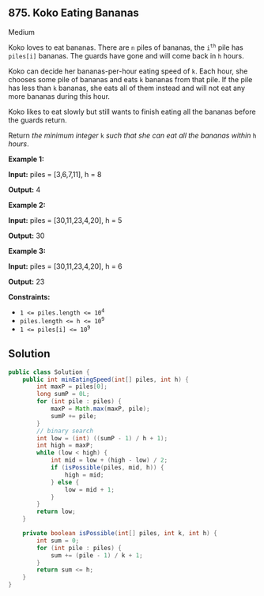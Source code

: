 ## 875\. Koko Eating Bananas

Medium

Koko loves to eat bananas. There are `n` piles of bananas, the <code>i<sup>th</sup></code> pile has `piles[i]` bananas. The guards have gone and will come back in `h` hours.

Koko can decide her bananas-per-hour eating speed of `k`. Each hour, she chooses some pile of bananas and eats `k` bananas from that pile. If the pile has less than `k` bananas, she eats all of them instead and will not eat any more bananas during this hour.

Koko likes to eat slowly but still wants to finish eating all the bananas before the guards return.

Return _the minimum integer_ `k` _such that she can eat all the bananas within_ `h` _hours_.

**Example 1:**

**Input:** piles = [3,6,7,11], h = 8

**Output:** 4

**Example 2:**

**Input:** piles = [30,11,23,4,20], h = 5

**Output:** 30

**Example 3:**

**Input:** piles = [30,11,23,4,20], h = 6

**Output:** 23

**Constraints:**

*   <code>1 <= piles.length <= 10<sup>4</sup></code>
*   <code>piles.length <= h <= 10<sup>9</sup></code>
*   <code>1 <= piles[i] <= 10<sup>9</sup></code>

## Solution

```java
public class Solution {
    public int minEatingSpeed(int[] piles, int h) {
        int maxP = piles[0];
        long sumP = 0L;
        for (int pile : piles) {
            maxP = Math.max(maxP, pile);
            sumP += pile;
        }
        // binary search
        int low = (int) ((sumP - 1) / h + 1);
        int high = maxP;
        while (low < high) {
            int mid = low + (high - low) / 2;
            if (isPossible(piles, mid, h)) {
                high = mid;
            } else {
                low = mid + 1;
            }
        }
        return low;
    }

    private boolean isPossible(int[] piles, int k, int h) {
        int sum = 0;
        for (int pile : piles) {
            sum += (pile - 1) / k + 1;
        }
        return sum <= h;
    }
}
```